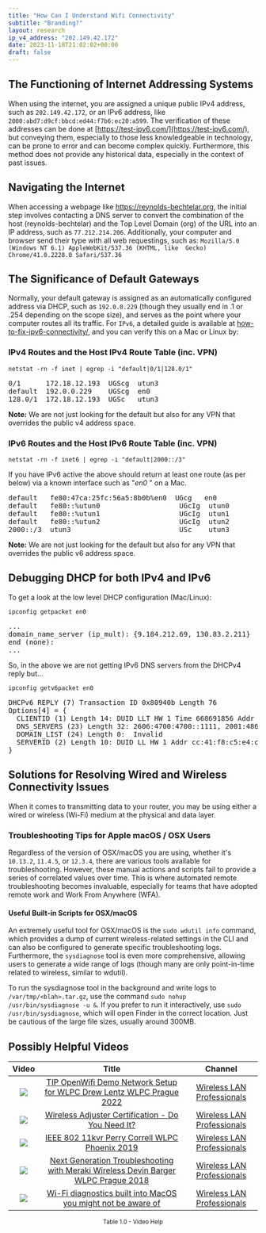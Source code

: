 ```yaml
---
title: "How Can I Understand Wifi Connectivity"
subtitle: "Branding?"
layout: research
ip_v4_address: "202.149.42.172"
date: 2023-11-18T21:02:02+00:00
draft: false
---
```


## The Functioning of Internet Addressing Systems

When using the internet, you are assigned a unique public IPv4 address, such as ```202.149.42.172```, or an IPv6 address, like ```2000:abd7:d9cf:bbcd:ed44:f7b6:ec20:a599```. The verification of these addresses can be done at [https://test-ipv6.com/](https://test-ipv6.com/), but conveying them, especially to those less knowledgeable in technology, can be prone to error and can become complex quickly. Furthermore, this method does not provide any historical data, especially in the context of past issues.
## Navigating the Internet

When accessing a webpage like https://reynolds-bechtelar.org, the initial step involves contacting a DNS server to convert the combination of the host (reynolds-bechtelar) and the Top Level Domain (org) of the URL into an IP address, such as ```77.212.214.206```. Additionally, your computer and browser send their type with all web requestings, such as: 
```Mozilla/5.0 (Windows NT 6.1) AppleWebKit/537.36 (KHTML, like  Gecko) Chrome/41.0.2228.0 Safari/537.36```
## The Significance of Default Gateways

Normally, your default gateway is assigned as an automatically configured address via DHCP, such as ```192.0.0.229``` (though they usually end in .1 or .254 depending on the scope size), and serves as the point where your computer routes all its traffic. For ```IPv6```, a detailed guide is available at [how-to-fix-ipv6-connectivity/](/blog/how-to-fix-ipv6-connectivity/), and you can verify this on a Mac or Linux by:
<br>
### IPv4 Routes and the Host IPv4 Route Table (inc. VPN)
```netstat -rn -f inet | egrep -i "default|0/1|128.0/1"```

<pre>
0/1      172.18.12.193  UGScg  utun3
default  192.0.0.229    UGScg  en0
128.0/1  172.18.12.193  UGSc   utun3</pre>

**Note:** We are not just looking for the default but also for any VPN that overrides the public v4 address space.

### IPv6 Routes and the Host IPv6 Route Table (inc. VPN)
```netstat -rn -f inet6 | egrep -i "default|2000::/3"```

If you have IPv6 active the above should return at least one route (as per below) via a known interface such as "_en0_ " on a Mac. 

<pre>
default   fe80:47ca:25fc:56a5:8b0b%en0  UGcg   en0
default   fe80::%utun0                   UGcIg  utun0
default   fe80::%utun1                   UGcIg  utun1
default   fe80::%utun2                   UGcIg  utun2
2000::/3  utun3                          USc    utun3</pre>

**Note:** We are not just looking for the default but also for any VPN that overrides the public v6 address space.
<br>

## Debugging DHCP for both IPv4 and IPv6

To get a look at the low level DHCP configuration (Mac/Linux): 

```ipconfig getpacket en0```

<pre>
...
domain_name_server (ip_mult): {9.184.212.69, 130.83.2.211}
end (none):
...</pre>

So, in the above we are not getting IPv6 DNS servers from the DHCPv4 reply but...

```ipconfig getv6packet en0```

<pre>
DHCPv6 REPLY (7) Transaction ID 0x80940b Length 76
Options[4] = {
  CLIENTID (1) Length 14: DUID LLT HW 1 Time 668691856 Addr b8:f0:cf:c7:b8:e1
  DNS_SERVERS (23) Length 32: 2606:4700:4700::1111, 2001:4860:4860::8844
  DOMAIN_LIST (24) Length 0:  Invalid
  SERVERID (2) Length 10: DUID LL HW 1 Addr cc:41:f8:c5:e4:c3
}</pre>




## Solutions for Resolving Wired and Wireless Connectivity Issues
When it comes to transmitting data to your router, you may be using either a wired or wireless (Wi-Fi) medium at the physical and data layer.
### Troubleshooting Tips for Apple macOS / OSX Users
Regardless of the version of OSX/macOS you are using, whether it's ```10.13.2```, ```11.4.5```, or ```12.3.4```, there are various tools available for troubleshooting. However, these manual actions and scripts fail to provide a series of correlated values over time. This is where automated remote troubleshooting becomes invaluable, especially for teams that have adopted remote work and Work From Anywhere (WFA).
#### Useful Built-in Scripts for OSX/macOS
An extremely useful tool for OSX/macOS is the ```sudo wdutil info``` command, which provides a dump of current wireless-related settings in the CLI and can also be configured to generate specific troubleshooting logs. Furthermore, the ```sysdiagnose``` tool is even more comprehensive, allowing users to generate a wide range of logs (though many are only point-in-time related to wireless, similar to wdutil).

To run the sysdiagnose tool in the background and write logs to ```/var/tmp/<blah>.tar.gz```, use the command ```sudo nohup /usr/bin/sysdiagnose -u &```. If you prefer to run it interactively, use ```sudo /usr/bin/sysdiagnose```, which will open Finder in the correct location. Just be cautious of the large file sizes, usually around 300MB.
## Possibly Helpful Videos

<link href="/plugins/lity/css/lity.min.css" rel="stylesheet">
<script src="/plugins/lity/js/lity.min.js"></script>
<div class="table1-start"></div>

|Video | Title | Channel |
| :---: | :---: | :---: |
|<a href="https://www.youtube.com/watch?v=IDWliQnBNYM" data-lity><img src="https://i.ytimg.com/vi/IDWliQnBNYM/default.jpg" class="img-fluid"></a>|<a href="https://www.youtube.com/watch?v=IDWliQnBNYM" data-lity>TIP OpenWifi Demo Network Setup for WLPC   Drew Lentz   WLPC Prague 2022</a>|<a target="_blank" href="https://www.youtube.com/channel/UCIzBSS46vcqhwmBZ7ZpY-yg" >Wireless LAN Professionals</a>|
|<a href="https://www.youtube.com/watch?v=PVa0C60HgyM" data-lity><img src="https://i.ytimg.com/vi/PVa0C60HgyM/default.jpg" class="img-fluid"></a>|<a href="https://www.youtube.com/watch?v=PVa0C60HgyM" data-lity>Wireless Adjuster Certification - Do You Need It?</a>|<a target="_blank" href="https://www.youtube.com/channel/UCIzBSS46vcqhwmBZ7ZpY-yg" >Wireless LAN Professionals</a>|
|<a href="https://www.youtube.com/watch?v=p_K9xHxFM8Y" data-lity><img src="https://i.ytimg.com/vi/p_K9xHxFM8Y/default.jpg" class="img-fluid"></a>|<a href="https://www.youtube.com/watch?v=p_K9xHxFM8Y" data-lity>IEEE 802 11kvr   Perry Correll   WLPC Phoenix 2019</a>|<a target="_blank" href="https://www.youtube.com/channel/UCIzBSS46vcqhwmBZ7ZpY-yg" >Wireless LAN Professionals</a>|
|<a href="https://www.youtube.com/watch?v=ZRZhgniImZM" data-lity><img src="https://i.ytimg.com/vi/ZRZhgniImZM/default.jpg" class="img-fluid"></a>|<a href="https://www.youtube.com/watch?v=ZRZhgniImZM" data-lity>Next Generation Troubleshooting with Meraki Wireless   Devin Barger   WLPC Prague 2018</a>|<a target="_blank" href="https://www.youtube.com/channel/UCIzBSS46vcqhwmBZ7ZpY-yg" >Wireless LAN Professionals</a>|
|<a href="https://www.youtube.com/watch?v=kBEcRYe9gRw" data-lity><img src="https://i.ytimg.com/vi/kBEcRYe9gRw/default.jpg" class="img-fluid"></a>|<a href="https://www.youtube.com/watch?v=kBEcRYe9gRw" data-lity>Wi-Fi diagnostics built into MacOS you might not be aware of</a>|<a target="_blank" href="https://www.youtube.com/channel/UCIzBSS46vcqhwmBZ7ZpY-yg" >Wireless LAN Professionals</a>|

<center><small>Table 1.0 - Video Help</small></center>
 <br>
<div class="table1-end"></div>
<script type="text/javascript">
(function() {
    $('div.table1-start').nextUntil('div.table1-end', 'table').addClass('table thead-dark table-striped table-responsive rounded').attr('id', 't1');
    $('#t1').find('thead').addClass('thead-dark');
})();
</script>
